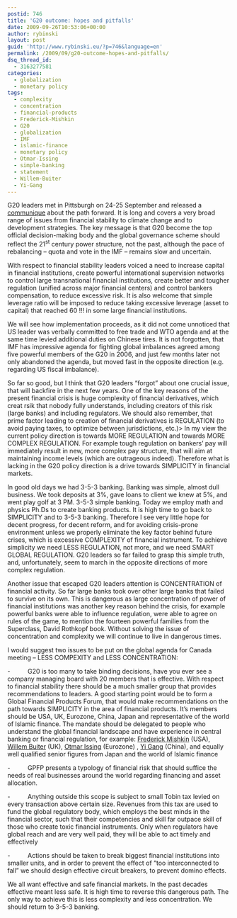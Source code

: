 ```yaml
---
postid: 746
title: 'G20 outcome: hopes and pitfalls'
date: 2009-09-26T10:53:06+00:00
author: rybinski
layout: post
guid: 'http://www.rybinski.eu/?p=746&language=en'
permalink: /2009/09/g20-outcome-hopes-and-pitfalls/
dsq_thread_id:
  - 3163277581
categories:
  - globalization
  - monetary policy
tags:
  - complexity
  - concentration
  - financial-products
  - Frederick-Mishkin
  - G20
  - globalization
  - IMF
  - islamic-finance
  - monetary policy
  - Otmar-Issing
  - simple-banking
  - statement
  - Willem-Buiter
  - Yi-Gang
---
```

G20 leaders met in Pittsburgh on 24-25 September and released a [communique](http://www.g20.utoronto.ca/2009/2009communique0925.html) about the path forward. It is long and covers a very broad range of issues from financial stability to climate change and to development strategies. The key message is that G20 become the top official decision-making body and the global governance scheme should reflect the 21<sup>st</sup> century power structure, not the past, although the pace of rebalancing – quota and vote in the IMF – remains slow and uncertain.

With respect to financial stability leaders voiced a need to increase capital in financial institutions, create powerful international supervision networks to control large transnational financial institutions, create better and tougher regulation (unified across major financial centers) and control bankers compensation, to reduce excessive risk. It is also welcome that simple leverage ratio will be imposed to reduce taking excessive leverage (asset to capital) that reached 60 !!! in some large financial institutions.

We will see how implementation proceeds, as it did not come unnoticed that US leader was verbally committed to free trade and WTO agenda and at the same time levied additional duties on Chinese tires. It is not forgotten, that IMF has impressive agenda for fighting global imbalances agreed among five powerful members of the G20 in 2006, and just few months later not only abandoned the agenda, but moved fast in the opposite direction (e.g. regarding US fiscal imbalance).

So far so good, but I think that G20 leaders “forgot” about one crucial issue, that will backfire in the next few years. One of the key reasons of the present financial crisis is huge complexity of financial derivatives, which creat rsik that nobody fully understands, including creators of this risk (large banks) and including regulators. We should also remember, that prime factor leading to creation of financial derivatives is REGULATION (to avoid paying taxes, to optimize between jurisdictions, etc.)> In my view the current policy direction is towards MORE REGULATION and towards MORE COMPLEX REGULATION. For example tough regulation on bankers’ pay will immediately result in new, more complex pay structure, that will aim at maintaining income levels (which are outrageous indeed). Therefore what is lacking in the G20 policy direction is a drive towards SIMPLICITY in financial markets.

<!--more-->

In good old days we had 3-5-3 banking. Banking was simple, almost dull business. We took deposits at 3%, gave loans to client we knew at 5%, and went play golf at 3 PM. 3-5-3 simple banking. Today we employ math and physics Ph.Ds to create banking products. It is high time to go back to SIMPLICITY and to 3-5-3 banking. Therefore I see very little hope for decent progress, for decent reform, and for avoiding crisis-prone environment unless we properly eliminate the key factor behind future crises, which is excessive COMPLEXITY of financial instrument. To achieve simplicity we need LESS REGULATION, not more, and we need SMART GLOBAL REGULATION. G20 leaders so far failed to grasp this simple truth, and, unfortunately, seem to march in the opposite directions of more complex regulation.

Another issue that escaped G20 leaders attention is CONCENTRATION of financial activity. So far large banks took over other large banks that failed to survive on its own. This is dangerous as large concentration of power of financial institutions was another key reason behind the crisis, for example powerful banks were able to influence regulation, were able to agree on rules of the game, to mention the fourteen powerful families from the Superclass, David Rothkopf book. Without solving the issue of concentration and complexity we will continue to live in dangerous times.

I would suggest two issues to be put on the global agenda for Canada meeting – LESS COMPEXITY and LESS CONCENTRATION:

-          G20 is too many to take binding decisions, have you ever see a company managing board with 20 members that is effective. With respect to financial stability there should be a much smaller group that provides recommendations to leaders. A good starting point would be to form a Global Financial Products Forum, that would make recommendations on the path towards SIMPLICITY in the area of financial products. It’s members should be USA, UK, Eurozone, China, Japan and representative of the world of Islamic finance. The mandate should be delegated to people who understand the global financial landscape and have experience in central banking or financial regulation, for example: [Frederick Mishkin](http://en.wikipedia.org/wiki/Frederic_Mishkin) (USA), [Willem Buiter](http://en.wikipedia.org/wiki/Willem_Buiter) (UK), [Otmar Issing](http://en.wikipedia.org/wiki/Otmar_Issing) (Eurozone) , [Yi Gang](http://en.wikipedia.org/wiki/Yi_Gang) (China), and equally well qualified senior figures from Japan and the world of Islamic finance

-          GPFP presents a typology of financial risk that should suffice the needs of real businesses around the world regarding financing and asset allocation.

-          Anything outside this scope is subject to small Tobin tax levied on every transaction above certain size. Revenues from this tax are used to fund the global regulatory body, which employs the best minds in the financial sector, such that their competencies and skill far outpace skill of those who create toxic financial instruments. Only when regulators have global reach and are very well paid, they will be able to act timely and effectively

-          Actions should be taken to break biggest financial institutions into smaller units, and in order to prevent the effect of “too interconnected to fall” we should design effective circuit breakers, to prevent domino effects.

We all want effective and safe financial markets. In the past decades effective meant less safe. It is high time to reverse this dangerous path. The only way to achieve this is less complexity and less concentration. We should return to 3-5-3 banking.
